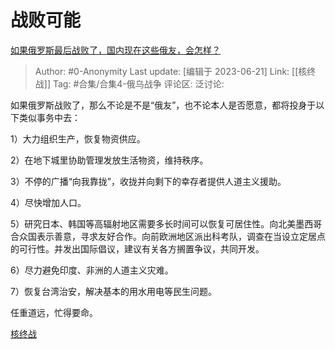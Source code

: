 # 战败可能
[如果俄罗斯最后战败了，国内现在这些俄友，会怎样？](https://www.zhihu.com/question/603168500/answer/3083000856)

> Author: #0-Anonymity
> Last update: [编辑于 2023-06-21]
> Link: [[核终战]]
> Tag: #合集/合集4-俄乌战争 
> 评论区:
> 泛讨论:

如果俄罗斯战败了，那么不论是不是“俄友”，也不论本人是否愿意，都将投身于以下类似事务中去：

1）大力组织生产，恢复物资供应。

2）在地下城里协助管理发放生活物资，维持秩序。

3）不停的广播“向我靠拢”，收拢并向剩下的幸存者提供人道主义援助。

4）尽快增加人口。

5）研究日本、韩国等高辐射地区需要多长时间可以恢复可居住性。向北美墨西哥合众国表示善意，寻求友好合作。向前欧洲地区派出科考队，调查在当设立定居点的可行性。并发出国际倡议，建议有关各方搁置争议，共同开发。

6）尽力避免印度、非洲的人道主义灾难。

7）恢复台湾治安，解决基本的用水用电等民生问题。

任重道远，忙得要命。

[核终战](https://zhuanlan.zhihu.com/p/484578437)
